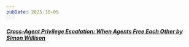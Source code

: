 ```yaml
---
pubDate: 2025-10-05
---
```


##### [Cross-Agent Privilege Escalation: When Agents Free Each Other by Simon Willison](https://simonwillison.net/2025/Sep/24/cross-agent-privilege-escalation/)
